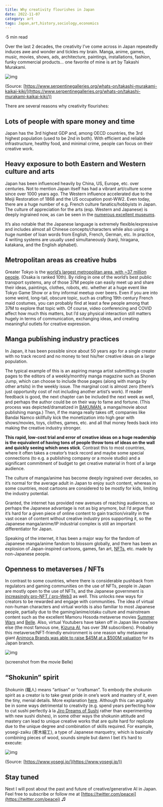 ```yaml
---
title: Why creativity flourishes in Japan
date: 2022-11-07
category: art
tags: Japan,art,history,sociology,economics
---
```





·5 min read


Over the last 2 decades, the creativity I’ve come across in Japan repeatedly induces awe and wonder and tickles my brain. Manga, anime, games, music, movies, shows, ads, architecture, paintings, installations, fashion, funky commercial products… one favorite of mine is art by Takashi Murakami.

![img](https://miro.medium.com/max/700/0*pfpqA2giNMTW0Zm9.jpg)

(Source: [https://www.serpentinegalleries.org/whats-on/takashi-murakami-kaikai-kiki/](https://www.serpentinegalleries.org/whats-on/takashi-murakami-kaikai-kiki/))

There are several reasons why creativity flourishes:

Lots of people with spare money and time
----------------------------------------

Japan has the 3rd highest GDP and, among OECD countries, the 3rd highest population (used to be 2nd in both). With efficient and reliable infrastructure, healthy food, and minimal crime, people can focus on their creative work.

Heavy exposure to both Eastern and Western culture and arts
-----------------------------------------------------------

Japan has been influenced heavily by China, US, Europe, etc. over centuries. Not to mention Japan itself has had a vibrant art/culture scene since over 1000 years ago. The Western influence accelerated due to the Meiji Restoration of 1868 and the US occupation post-WW2. Even today, there are a huge number of e.g. French culture fanatics/hobbyists in Japan. The culture of appreciation for the arts (esp. Western and Japanese) is deeply ingrained now, as can be seen in the [numerous excellent museums](https://www.statista.com/statistics/1201825/top-countries-by-number-of-museums-worldwide/).

It’s also notable that the Japanese language is extremely flexible/expressive and includes almost all Chinese concepts/characters while also using a huge number of loan words from English, French, German, etc. In practice, 4 writing systems are usually used simultaneously (kanji, hiragana, katakana, and the English alphabet).

Metropolitan areas as creative hubs
-----------------------------------

Greater Tokyo is the [world’s largest metropolitan area, with ~37 million people](https://en.wikipedia.org/wiki/List_of_largest_cities). (Osaka is ranked 10th). By riding in one of the world’s best public transport systems, any of those 37M people can easily meet up and share their ideas, paintings, clothes, robots, etc. whether at a huge event like Tokyo Game Show or a tiny informal meetup over beers. Even if you are into some weird, long-tail, obscure topic, such as crafting 19th century French maid costumes, you can probably find at least a few people among that 37M to explore that topic with. Of course, video conferencing and COVID affect how much this matters, but I’d say physical interaction still matters hugely in terms of communication, exchanging ideas, and creating meaningful outlets for creative expression.

Manga publishing industry practices
-----------------------------------

In Japan, it has been possible since about 50 years ago for a single creator with no track record and no money to test his/her creative ideas on a large population.

The typical example of this is an aspiring manga artist submitting a couple pages to the editors of a weekly/monthly manga magazine such as Shonen Jump, which can choose to include those pages (along with manga by other artsits) in the weekly issue. The marginal cost is almost zero (there’s just opportunity cost of not including another artist’s work). If reader feedback is good, the next chapter can be included the next week as well, and perhaps the author could be on their way to fame and fortune. (This process was depicted/dramatized in [BAKUMAN](https://en.wikipedia.org/wiki/Bakuman), a manga/movie about publishing manga.) Then, if the manga really takes off, companies like Bandai Namco skillfully kick the monetization into high gear with shows/movies, toys, clothes, games, etc. and all that money feeds back into making the creative industry stronger.

**This rapid, low-cost trial and error of creative ideas on a huge readership is the equivalent of having tons of people throw tons of ideas on the wall and quickly seeing which ones stick**. Contrast this to most countries, where it often takes a creator’s track record and maybe some special connections (to e.g. a publishing company or a movie studio) and a significant commitment of budget to get creative material in front of a large audience.

The culture of manga/anime has become deeply ingrained over decades, so it’s normal for the average adult in Japan to enjoy such content, whereas in some countries, most cartoons are considered to be mostly for kids, limiting the industry potential.

Granted, the internet has provided new avenues of reaching audiences, so perhaps the Japanese advantage is not as big anymore, but I’d argue that it’s hard for a given piece of online content to gain traction/virality in the vast ocean of content without creative industry pros supporting it, so the Japanese manga/anime/IP industrial complex is still an important differentiator for Japan.

Speaking of the internet, it has been a major way for the fandom of Japanese manga/anime fandom to blossom globally, and there has been an explosion of Japan-inspired cartoons, games, fan art, [NFTs](https://nonfungible.com/news/art/nfts-japanese-culture-rising-diverse-community), etc. made by non-Japanese people.

Openness to metaverses / NFTs
-----------------------------

In contrast to some countries, where there is considerable pushback from regulators and gaming communities on the use of NFTs, people in Japan are mostly open to the use of NFTs, and the Japanese government is [increasingly pro-NFT / pro-Web3](https://www.metaverse-style.com/english/8033) as well. This unlocks new ways for creators to be rewarded and engage with communities. The idea of virtual non-human characters and virtual worlds is also familiar to most Japanese people, partially due to the gaming/anime/otaku culture and mainstream content such as the excellent Mamoru Hosoda metaverse movies [Summer Wars](https://www.youtube.com/watch?v=UbmdYasVDDg) and [Belle](https://www.youtube.com/watch?v=ChneY1MSVFw). Also, virtual Youtubers have taken off in Japan like nowhere else (the most famous one, [Kizuna AI](https://www.youtube.com/channel/UC4YaOt1yT-ZeyB0OmxHgolA), has over 3M subscribers). Probably this metaverse/NFT-friendly environment is one reason why metaverse giant [Animoca Brands was able to raise $45M at a $500M valuation](https://techcrunch.com/2022/08/25/animoca-brands-japan-funding/?guccounter=1) for its Japan branch.

![img](https://miro.medium.com/max/700/0*DsNvg7Z4Rhqgk8CN)

(screenshot from the movie Belle)

“Shokunin” spirit
-----------------

Shokunin (職人) means “artisan” or “craftsman”. To embody the shokunin spirit as a creator is to take great pride in one’s work and mastery of it, even the tiny, menial details. More explanation [here](https://medium.com/@richbltn/shokunin-spirit-ac72a49acffd). Although this can arguably be in some ways detrimental to creativity (e.g. spend years perfecting how to cut sushi perfectly à la [Jiro Dreams of Sushi](https://en.wikipedia.org/wiki/Jiro_Dreams_of_Sushi) rather than experimenting with new sushi dishes), in some other ways the shokunin attitude and mastery can lead to unique creative works that are quite hard for replicate due to the unique degree and combination of skills required. For example, yosegi-zaiku (寄木細工), a type of Japanese marquetry, which is basically combining pieces of wood, sounds simple but damn I bet it’s hard to execute:

![img](https://miro.medium.com/max/700/0*pqcOcteuzv7O5zzR.jpg)

(Source: [https://www.yosegi.jp/](https://www.yosegi.jp/))

Stay tuned
----------

Next I will post about the past and future of creative/generative AI in Japan. Feel free to subscribe or follow me at [https://twitter.com/peacej](https://twitter.com/peacej) ♫